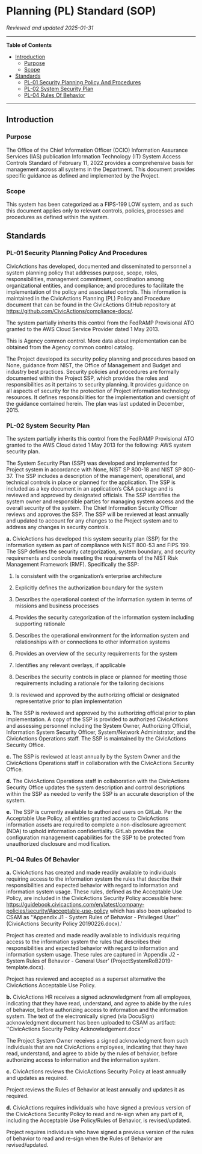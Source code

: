 # Planning (PL) Standard (SOP)

*Reviewed and updated 2025-01-31*

----

**Table of Contents**
<!--TOC-->

- [Introduction](#introduction)
  - [Purpose](#purpose)
  - [Scope](#scope)
- [Standards](#standards)
  - [PL-01 Security Planning Policy And Procedures](#pl-01-security-planning-policy-and-procedures)
  - [PL-02 System Security Plan](#pl-02-system-security-plan)
  - [PL-04 Rules Of Behavior](#pl-04-rules-of-behavior)

<!--TOC-->

----

## Introduction

### Purpose

The Office of the Chief Information Officer (OCIO) Information Assurance Services (IAS) publication Information Technology (IT) System Access Controls Standard of February 11, 2022 provides a comprehensive basis for management across all systems in the Department. This document provides specific guidance as defined and implemented by the Project.

### Scope

This system has been categorized as a FIPS-199 LOW system, and as such this document applies only to relevant controls, policies, processes and procedures as defined within the system.

## Standards

### PL-01 Security Planning Policy And Procedures

CivicActions has developed, documented and disseminated to personnel a system planning policy that addresses purpose, scope, roles, responsibilities, management commitment, coordination among organizational entities, and compliance; and procedures to facilitate the implementation of the policy and associated controls. This information is maintained in the CivicActions Planning (PL) Policy and Procedure document that can be found in the CivicActions GitHub repository at <https://github.com/CivicActions/compliance-docs/>.


The system partially inherits this control from the FedRAMP Provisional ATO granted to the AWS Cloud Service Provider dated 1 May 2013.


This is Agency common control. More data about implementation can be obtained from the Agency common control catalog.

The Project developed its security policy planning and procedures based on None, guidance from NIST, the Office of Management and Budget and industry best practices. Security policies and procedures are formally documented within the Project SSP, which provides the roles and responsibilities as it pertains to security planning. It provides guidance on all aspects of security for the protection of Project information technology resources. It defines responsibilities for the implementation and oversight of the guidance contained herein. The plan was last updated in December, 2015.


### PL-02 System Security Plan

The system partially inherits this control from the FedRAMP Provisional ATO granted to the AWS Cloud dated 1 May 2013 for the following: AWS system security plan.


The System Security Plan (SSP) was developed and implemented for Project system in accordance with None, NIST SP 800-18 and NIST SP 800-37. The SSP includes a description of the management, operational, and technical controls in place or planned for the application. The SSP is included as a key document in an application’s C&A package and is reviewed and approved by designated officials. The SSP identifies the system owner and responsible parties for managing system access and the overall security of the system. The Chief Information Security Officer reviews and approves the SSP. The SSP will be reviewed at least annually and updated to account for any changes to the Project system and to address any changes in security controls.


**a.**	CivicActions has developed this system security plan (SSP) for the information system as part of compliance with NIST 800-53 and FIPS 199. The SSP defines the security categorization, system boundary, and security requirements and controls meeting the requirements of the NIST Risk Management Framework (RMF). Specifically the SSP:

1. Is consistent with the organization’s enterprise architecture
2. Explicitly defines the authorization boundary for the system
3. Describes the operational context of the information system in terms of missions and business
  processes

4. Provides the security categorization of the information system including supporting rationale
5. Describes the operational environment for the information system and relationships with or
  connections to other information systems

6. Provides an overview of the security requirements for the system
7. Identifies any relevant overlays, if applicable
8. Describes the security controls in place or planned for meeting those requirements including a
  rationale for the tailoring decisions

9. Is reviewed and approved by the authorizing official or designated representative prior to plan
  implementation

**b.**	The SSP is reviewed and approved by the authorizing official prior to plan implementation. A copy of the SSP is provided to authorized CivicActions and assessing personnel including the System Owner, Authorizing Official, Information System Security Officer, System/Network Administrator, and the CivicActions Operations staff. The SSP is maintained by the CivicActions Security Office.

**c.**	The SSP is reviewed at least annually by the System Owner and the CivicActions Operations staff in collaboration with the CivicActions Security Office.

**d.**	The CivicActions Operations staff in collaboration with the CivicActions Security Office updates the system description and control descriptions within the SSP as needed to verify the SSP is an accurate description of the system.

**e.**	The SSP is currently available to authorized users on GitLab. Per the Acceptable Use Policy, all entities granted access to CivicActions information assets are required to complete a non-disclosure agreement (NDA) to uphold information confidentiality. GitLab provides the configuration management capabilities for the SSP to be protected from unauthorized disclosure and modification.

### PL-04 Rules Of Behavior

**a.**	CivicActions has created and made readily available to individuals requiring access to the information system the rules that describe their responsibilities and expected behavior with regard to information and information system usage. These rules, defined as the Acceptable Use Policy, are included in the CivicActions Security Policy accessible here: <https://guidebook.civicactions.com/en/latest/company-policies/security/#acceptable-use-policy> which has also been uploaded to CSAM as ''Appendix J1 - System Rules of Behavior - Privileged User'' (CivicActions Security Policy 20190226.docx).'


Project has created and made readily available to individuals requiring access to the information system the rules that describes their responsibilities and expected behavior with regard to information and information system usage. These rules are captured in ‘Appendix J2 - System Rules of Behavior - General User’ (ProjectSystemRoB2019-template.docx).

Project has reviewed and accepted as a superset alternative the CivicActions Acceptable Use Policy.

**b.**	CivicActions HR receives a signed acknowledgment from all employees, indicating that they have read, understand, and agree to abide by the rules of behavior, before authorizing access to information and the information system. The text of the electronically signed (via DocuSign) acknowledgment document has been uploaded to CSAM as artifact: ''CivicActions Security Policy Acknowledgement.docx''


The Project System Owner receives a signed acknowledgment from such individuals that are not CivicActions employees, indicating that they have read, understand, and agree to abide by the rules of behavior, before authorizing access to information and the information system.

**c.**	CivicActions reviews the CivicActions Security Policy at least annually and updates as required.


Project reviews the Rules of Behavior at least annually and updates it as required.

**d.**	CivicActions requires individuals who have signed a previous version of the CivicActions Security Policy to read and re-sign when any part of it, including the Acceptable Use Policy/Rules of Behavior, is revised/updated.


Project requires individuals who have signed a previous version of the rules of behavior to read and re-sign when the Rules of Behavior are revised/updated.
